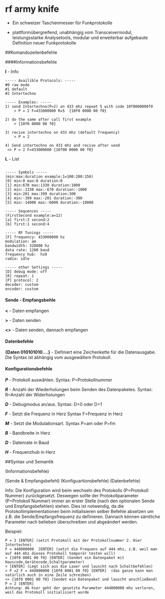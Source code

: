 # rf army knife 

* Ein schweizer Taschenmesser für Funkprotokolle

* plattformübergreifend, unabhängig vom Transceivermodul, leistungsstarke Analysetools, modular und erweiterbar aufgebaute Definition neuer Funkprotokolle



##Komandozeilenbefehle  

####Informationsbefehle

**I** - Info
```
----- Availible Protocols: -----
#0 raw mode
#1 default
#2 Intertechno

----- Examples: -----
1) send Intertechno(P=2) on 433 mhz repeat 5 with code 10f0000000f0
    > P = 2 F=433000000 R=5  {10f0 0000 00 f0}

2) do the same after call first example 
    > {10f0 0000 00 f0}

3) recive intertechno on 433 mhz (default frequency)
    < P = 2 

4) Send intertechno on 433 mhz and recive after send
 <> P = 2 F=433000000 {10f00 0000 00 f0}
```

**L** - List
```

----- Symbols -----
(min:max:duration example:1=100:200:150)
[0] min:0 max:0 duration:0
[1] min:670 max:1330 duration:1000
[2] min:-1330 max:-670 duration:-1000
[3] min:201 max:399 duration:300
[4] min:-399 max:-201 duration:-300
[5] min:-14000 max:-6000 duration:-10000

----- Sequences -----
(FirstSecond example:a=12)
[a] first:3 second:2
[b] first:1 second:4

----- RF Tunings -----
[F] frequency: 433000000 hz
modulation: am
bandwidth: 320000 hz
data rate: 1200 baud
frequency hub:  hz0
radio: idle

----- other Settings -----
[D] debug mode: off
[R] repeat: 1
[P] protocol: 2
decoder: custom
encoder: custom
```

#### Sende - Empfangsbehle

**<** - Daten empfangen

**>** - Daten senden

**<>** - Daten senden, dannach empfangen

#### Datenbefehle

**\{**Daten 010101010....**\}** - Definiert eine Zeichenkette für die Datenausgabe. Die Syntax ist abhängig vom ausgewältem Protokoll.

#### Konfigurationsbefehle

***P*** - Protokoll auswählen. Syntax: P=Protokollnummer

***R*** - Anzahl der Wiederholungen beim Senden des Datenpaketes. Syntax: R=Anzahl der Widerholungen

***D*** - Debugmodus an/aus. Syntax: D=0 oder D=1

***F*** - Setzt die Frequenz in Herz Syntax F=Frequenz in Herz

***M*** - Setzt die Modulationsart. Syntax P=am oder P=fm

***B*** - Bandbreite in Herz

***D*** - Datenrate in Baud

***H*** - Frequenzhub in Herz

##Syntax und Semantik

(Informationsbefehle)

(Sende & Empfangsbefehl) (Konfiguartionsbefehle) (Datenbefehle)

Info: Die Konfiguration wird beim wechseln des Protokolls (P=Protokoll Nummer) zurückgesetzt. Deswegen sollte der Protokollparameter (P=Protokoll Nummer) immer an erster Stelle (nach den optionalen Sende und Empfangsbefehlen) stehen. Dies ist notwendig, da die Protokollimplementationen beim initialisieren selber Befehle absetzen um z.B. die Sende/Empfangsfrequenz zu definieren. Dannach können sämtliche Parameter nach belieben überschreiben und abgeändert werden.  

Beispiel:
```
P = 2 [ENTER] (setzt Protokoll mit der Protokollnummer 2. Hier Intertechno)
F = 440000000  [ENTER] (setzt die Frequens auf 444 mhz, z.B. weil man auf 444 mhz dieses Protokoll temporär testen will)
> {10f0 0001 00 f0} [ENTER] (Sendet ein Datenpaket mit Hauscode,Gerätecode,Schaltparameter)
< [ENTER] (Legt sich aus die Lauer und lauscht nach Schaltbefehlen)
> P =2 F = 444000000 {10f0 0001 00 f0} [ENTER]  (das ganze kann man natürlich auch in eine Zeile schreiben) 
<> {10f0 0001 00 f0} (Sendet ein Datenpaket und lauscht anschließend)
P = 2 [ENTER]
Achtung: Ab hier geht der gesetzte Parameter 444000000 mhz verloren, weil das Protokoll initialisiert wurde
```






